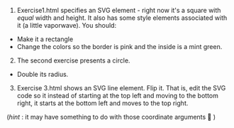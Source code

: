 1. Exercise1.html specifies an SVG element - right now it's a square with *equal* width and height. It also has some style elements associated with it (a little vaporwave). You should:

- Make it a rectangle
- Change the colors so the border is pink and the inside is a mint green. 

2. The second exercise presents a circle.

- Double its radius.

3. Exercise 3.html shows an SVG line element. Flip it. That is, edit the SVG code so it instead of starting at the top left and moving to the bottom right, it starts at the bottom left and moves to the top right.

(*hint* : it may have something to do with those coordinate arguments 🤔 )

